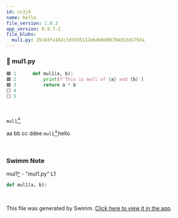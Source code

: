 ```yaml
---
id: cc3j4
name: hello
file_version: 1.0.2
app_version: 0.9.7-2
file_blobs:
  mul1.py: 35c03fa102c3d7d35112eb4b6d08784d13d1793a
---
```




<!-- NOTE-swimm-snippet: the lines below link your snippet to Swimm -->
### 📄 mul1.py
```python
🟩 1      def mul1(a, b):
🟩 2          print(f'This is mull of {a} and {b}')
🟩 3          return a * b
⬜ 4      
⬜ 5      
```

<br/>

`mul1`[<sup id="Z8p7yY">↓</sup>](#f-Z8p7yY)

aa bb cc ddee `mul1`[<sup id="Z8p7yY">↓</sup>](#f-Z8p7yY)hello

<br/>

<!-- THIS IS AN AUTOGENERATED SECTION. DO NOT EDIT THIS SECTION DIRECTLY -->
### Swimm Note

<span id="f-Z8p7yY">mul1</span>[^](#Z8p7yY) - "mul1.py" L1
```python
def mul1(a, b):
```

<br/>

This file was generated by Swimm. [Click here to view it in the app](http://localhost:5000/repos/Z2l0aHViJTNBJTNBdDElM0ElM0FlcmFuLXN3aW1t/docs/cc3j4).